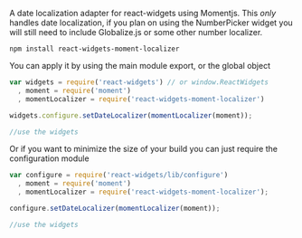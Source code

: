 
A date localization adapter for react-widgets using Momentjs. This _only_ handles date localization, if you plan on using the NumberPicker widget you will still need to include Globalize.js or some other number localizer.

    npm install react-widgets-moment-localizer

You can apply it by using the main module export, or the global object

```js
var widgets = require('react-widgets') // or window.ReactWidgets
  , moment = require('moment')
  , momentLocalizer = require('react-widgets-moment-localizer')

widgets.configure.setDateLocalizer(momentLocalizer(moment));

//use the widgets

```

Or if you want to minimize the size of your build you can just require the configuration module

```js
var configure = require('react-widgets/lib/configure')
  , moment = require('moment')
  , momentLocalizer = require('react-widgets-moment-localizer');

configure.setDateLocalizer(momentLocalizer(moment));

//use the widgets

```
